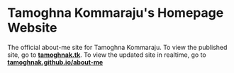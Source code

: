 # Tamoghna Kommaraju's Homepage Website
The official about-me site for Tamoghna Kommaraju. To view the published site, go to [**tamoghnak.tk**](tamoghnak.tk). To view the updated site in realtime, go to [**tamoghnak.github.io/about-me**](tamoghnak.github.io/about-me)
